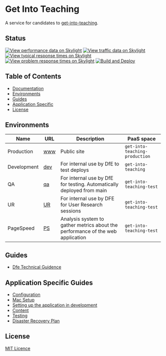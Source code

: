 # Get Into Teaching

A service for candidates to [get-into-teaching](https://getintoteaching.education.gov.uk/). 

## Status

[![View performance data on Skylight](https://badges.skylight.io/status/cCXe4O12iXtO.svg?token=dmQT0j0nuvDKRWL0RSr5ZMr-ARd25yfRzTePxnMsLYU)](https://www.skylight.io/app/applications/cCXe4O12iXtO)
[![View traffic data on Skylight](https://badges.skylight.io/rpm/cCXe4O12iXtO.svg?token=dmQT0j0nuvDKRWL0RSr5ZMr-ARd25yfRzTePxnMsLYU)](https://www.skylight.io/app/applications/cCXe4O12iXtO)
[![View typical response times on Skylight](https://badges.skylight.io/typical/cCXe4O12iXtO.svg?token=dmQT0j0nuvDKRWL0RSr5ZMr-ARd25yfRzTePxnMsLYU)](https://www.skylight.io/app/applications/cCXe4O12iXtO)
[![View problem response times on Skylight](https://badges.skylight.io/problem/cCXe4O12iXtO.svg?token=dmQT0j0nuvDKRWL0RSr5ZMr-ARd25yfRzTePxnMsLYU)](https://www.skylight.io/app/applications/cCXe4O12iXtO)
[![Build and Deploy](https://github.com/DFE-Digital/get-into-teaching-app/actions/workflows/build.yml/badge.svg)](https://github.com/DFE-Digital/get-into-teaching-app/actions/workflows/build.yml)

## Table of Contents

- [Documentation](#documentation)
- [Environments](#environments)
- [Guides](#guides)
- [Application Specific](#guides)
- [License](#license)

## Environments

| Name       | URL                                                                     | Description                                                                     | PaaS space                          | 
| ---------- | --------------------------------------------------------------------    | -----------------------------------------------------------------------         | ------------------------------------|
| Production | [www](https://getintoteaching.education.gov.uk/)                        | Public site                                                                     | `get-into-teaching-production`      | 
| Development| [dev](https://get-into-teaching-app-dev.london.cloudapps.digital/)      | For internal use by DfE to test deploys                                         | `get-into-teaching`                 |
| QA         | [qa](https://staging-getintoteaching.education.gov.uk/)                 | For internal use by DfE for testing. Automatically deployed from main           | `get-into-teaching-test`            |   
| UR         | [UR](https://get-into-teaching-app-ur.london.cloudapps.digital)         | For internal use by DFE for User Research sessions                              | `get-into-teaching-test`            |   
| PageSpeed  | [PS](https://get-into-teaching-app-pagespeed.london.cloudapps.digital)  | Analysis system to gather metrics about the performance of the web application  | `get-into-teaching-test`            |   


## Guides

- [Dfe Technical Guidence](https://technical-guidance.education.gov.uk/)

## Application Specific Guides
- [Configuration](/docs/configuration.md)
- [Mac Setup](/docs/mac-setup.md)
- [Setting up the application in development](/docs/setup-development.md)
- [Content](/docs/content.md)
- [Testing](/docs/testing.md)
- [Disaster Recovery Plan](/docs/disaster-recovery.md)

## License

[MIT Licence](LICENCE)

